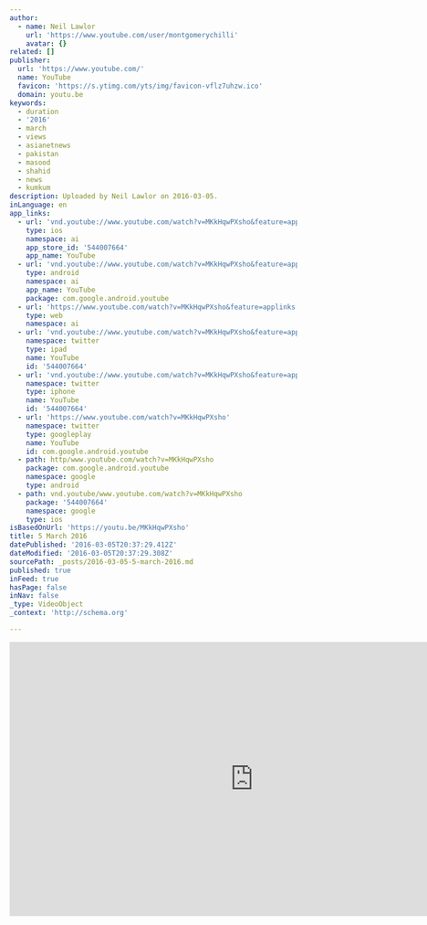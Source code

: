 ```yaml
---
author:
  - name: Neil Lawlor
    url: 'https://www.youtube.com/user/montgomerychilli'
    avatar: {}
related: []
publisher:
  url: 'https://www.youtube.com/'
  name: YouTube
  favicon: 'https://s.ytimg.com/yts/img/favicon-vflz7uhzw.ico'
  domain: youtu.be
keywords:
  - duration
  - '2016'
  - march
  - views
  - asianetnews
  - pakistan
  - masood
  - shahid
  - news
  - kumkum
description: Uploaded by Neil Lawlor on 2016-03-05.
inLanguage: en
app_links:
  - url: 'vnd.youtube://www.youtube.com/watch?v=MKkHqwPXsho&feature=applinks'
    type: ios
    namespace: ai
    app_store_id: '544007664'
    app_name: YouTube
  - url: 'vnd.youtube://www.youtube.com/watch?v=MKkHqwPXsho&feature=applinks'
    type: android
    namespace: ai
    app_name: YouTube
    package: com.google.android.youtube
  - url: 'https://www.youtube.com/watch?v=MKkHqwPXsho&feature=applinks'
    type: web
    namespace: ai
  - url: 'vnd.youtube://www.youtube.com/watch?v=MKkHqwPXsho&feature=applinks'
    namespace: twitter
    type: ipad
    name: YouTube
    id: '544007664'
  - url: 'vnd.youtube://www.youtube.com/watch?v=MKkHqwPXsho&feature=applinks'
    namespace: twitter
    type: iphone
    name: YouTube
    id: '544007664'
  - url: 'https://www.youtube.com/watch?v=MKkHqwPXsho'
    namespace: twitter
    type: googleplay
    name: YouTube
    id: com.google.android.youtube
  - path: http/www.youtube.com/watch?v=MKkHqwPXsho
    package: com.google.android.youtube
    namespace: google
    type: android
  - path: vnd.youtube/www.youtube.com/watch?v=MKkHqwPXsho
    package: '544007664'
    namespace: google
    type: ios
isBasedOnUrl: 'https://youtu.be/MKkHqwPXsho'
title: 5 March 2016
datePublished: '2016-03-05T20:37:29.412Z'
dateModified: '2016-03-05T20:37:29.308Z'
sourcePath: _posts/2016-03-05-5-march-2016.md
published: true
inFeed: true
hasPage: false
inNav: false
_type: VideoObject
_context: 'http://schema.org'

---
```

<iframe src="https://cdn.embedly.com/widgets/media.html?src=https%3A%2F%2Fwww.youtube.com%2Fembed%2FMKkHqwPXsho%3Ffeature%3Doembed&amp;url=https%3A%2F%2Fwww.youtube.com%2Fwatch%3Fv%3DMKkHqwPXsho%26feature%3Dyoutu.be&amp;image=https%3A%2F%2Fi.ytimg.com%2Fvi%2FMKkHqwPXsho%2Fhqdefault.jpg&amp;key=b7d04c9b404c499eba89ee7072e1c4f7&amp;type=text%2Fhtml&amp;schema=youtube" width="854" height="480" scrolling="no" frameborder="0" allowfullscreen="allowfullscreen" style=""></iframe>